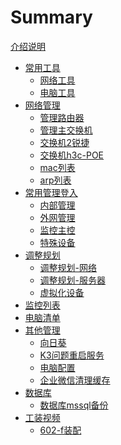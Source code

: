 <!--



```
cd /d D:\jack\云文档\
mdbook serve -n 0.0.0.0 -p 3000
```

mdbook build ./          #//发布一本书



npx wrangler pages publish book



--->

# Summary
[介绍说明](./readme.md)

- [常用工具]()
    - [网络工具](./网络工具.md)
    - [电脑工具](./电脑工具.md)
- [网络管理]()
    - [管理路由器](./网络/管理路由器.md)
    - [管理主交换机](./网络/管理主交换机.md)
    - [交换机2锐捷](./网络/交换机2锐捷.md)
    - [交换机h3c-POE](./网络/交换机2华三poe.md)
    - [mac列表](./网络/mac列表.md)
    - [arp列表](./网络/arp列表.md)
- [常用管理登入]()
   - [内部管理](./管理内部.md)
   - [外网管理](./管理外网.md)
   - [监控主控](./网络/监控主控.md)
   - [特殊设备](./特殊设备.md)
- [调整规划]()
   - [调整规划-网络](./调整规划-网络.md)
   - [调整规划-服务器](./调整规划-服务器.md)
   - [虚拟化设备](./服务器/虚拟化设备.md)
- [监控列表](./网络/监控设备列表.md)
- [电脑清单](./管理内部2电脑清单.md)
- [其他管理]()
   - [向日葵](./其他管理/向日葵.md)
   - [K3问题重启服务](./服务器/k3问题正在调用中间层层处理.md)
   - [电脑配置](./电脑配置.md)  
   - [企业微信清理缓存](./其他管理/企业微信清理缓存.md)
- [数据库]()
   - [数据库mssql备份](./服务器/数据库mssql.md)
- [工装视频]()
   - [602-f装配](./视频/602-f装配.md)




